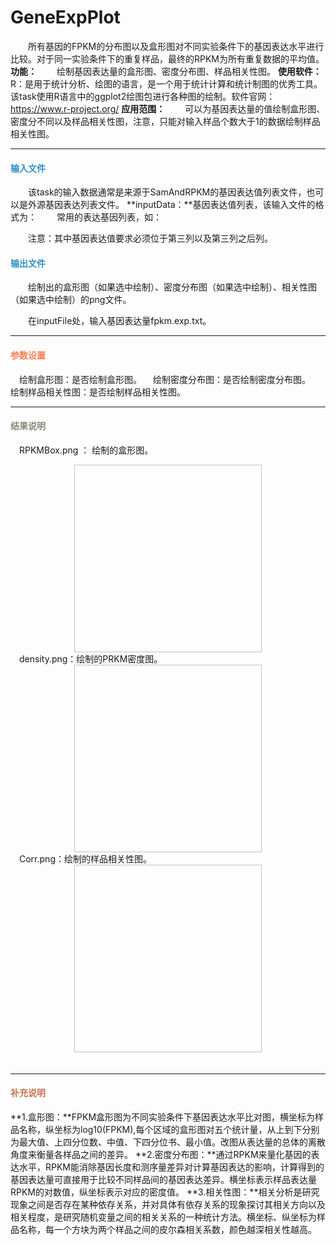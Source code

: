 # GeneExpPlot
　　所有基因的FPKM的分布图以及盒形图对不同实验条件下的基因表达水平进行比较。对于同一实验条件下的重复样品，最终的RPKM为所有重复数据的平均值。
**功能：**
　　绘制基因表达量的盒形图、密度分布图、样品相关性图。
**使用软件：**
　　R：是用于统计分析、绘图的语言，是一个用于统计计算和统计制图的优秀工具。该task使用R语言中的ggplot2绘图包进行各种图的绘制。软件官网：https://www.r-project.org/
**应用范围：**
　　可以为基因表达量的值绘制盒形图、密度分不同以及样品相关性图，注意，只能对输入样品个数大于1的数据绘制样品相关性图。
  
***
#### **<i class="glyphicon glyphicon-log-in" aria-hidden="true" style="color:#3090C7"></i><span style="color:#3090C7"> 输入文件**
　　该task的输入数据通常是来源于SamAndRPKM的基因表达值列表文件，也可以是外源基因表达列表文件。
**inputData：**基因表达值列表，该输入文件的格式为：
　　常用的表达基因列表，如：
<div style="text-align:center"><img data-src="4.png" width="500px"></img></div>　　注意：其中基因表达值要求必须位于第三列以及第三列之后列。
  
#### **<i class="glyphicon glyphicon-log-out" aria-hidden="true" style="color:#3090C7"></i><span style="color:#3090C7"> 输出文件**
　　绘制出的盒形图（如果选中绘制）、密度分布图（如果选中绘制）、相关性图（如果选中绘制）的png文件。

　　在inputFile处，输入基因表达量fpkm.exp.txt。

***
#### **<i class="fa fa-cog" aria-hidden="true" style="color:#F88158"></i> <span style="color:#F88158">参数设置**

　<label id='isPlotBoxplot'>绘制盒形图：</label>是否绘制盒形图。
　<label id='isPlotDensityDistribution'>绘制密度分布图：</label>是否绘制密度分布图。
　<label id='isPlotSampleCorrPlot'>绘制样品相关性图：</label>是否绘制样品相关性图。
***
#### **<i class="fa fa-file-text" aria-hidden="true" style="color:#848b79"></i><span style="color:#848b79"> 结果说明**

　RPKMBox.png ： 绘制的盒形图。
 <div style="text-align:center">
<img data-src="2.png" width="300px" height="300px" ></img>
</div>
　density.png：绘制的PRKM密度图。
 <div style="text-align:center">
<img data-src="1.png" width="300px" height="300px" ></img>
</div>
　Corr.png：绘制的样品相关性图。
<div style="text-align:center">
<img data-src="3.png" width="300px" height="300px" ></img>
</div>
　　　

***
#### **<span class="glyphicon glyphicon-paperclip" aria-hidden="true" style="color:#C47451"></span></i><span style="color:#C47451">  补充说明**

**1.盒形图：**FPKM盒形图为不同实验条件下基因表达水平比对图，横坐标为样品名称，纵坐标为log10(FPKM),每个区域的盒形图对五个统计量，从上到下分别为最大值、上四分位数、中值、下四分位书、最小值。改图从表达量的总体的离散角度来衡量各样品之间的差异。
**2.密度分布图：**通过RPKM来量化基因的表达水平，RPKM能消除基因长度和测序量差异对计算基因表达的影响，计算得到的基因表达量可直接用于比较不同样品间的基因表达差异。横坐标表示样品表达量RPKM的对数值，纵坐标表示对应的密度值。
**3.相关性图：**相关分析是研究现象之间是否存在某种依存关系，并对具体有依存关系的现象探讨其相关方向以及相关程度，是研究随机变量之间的相关关系的一种统计方法。横坐标、纵坐标为样品名称，每一个方块为两个样品之间的皮尔森相关系数，颜色越深相关性越高。